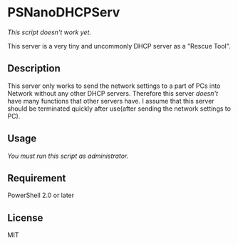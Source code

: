 # PSNanoDHCPServ

*This script doesn't work yet.*

This server is a very tiny and uncommonly DHCP server as a "Rescue Tool".

## Description

This server only works to send the network settings to a part of PCs into Network without any other DHCP servers.
Therefore this server *doesn't* have many functions that other servers have. 
I assume that this server should be terminated quickly after use(after sending the network settings to PC).

## Usage

*You must run this script as administrator.*

## Requirement

PowerShell 2.0 or later

## License
MIT
